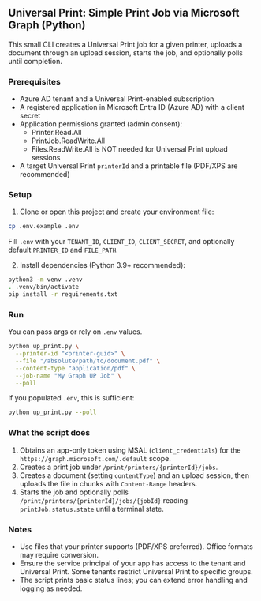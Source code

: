 ## Universal Print: Simple Print Job via Microsoft Graph (Python)

This small CLI creates a Universal Print job for a given printer, uploads a document through an upload session, starts the job, and optionally polls until completion.

### Prerequisites

- Azure AD tenant and a Universal Print-enabled subscription
- A registered application in Microsoft Entra ID (Azure AD) with a client secret
- Application permissions granted (admin consent):
  - Printer.Read.All
  - PrintJob.ReadWrite.All
  - Files.ReadWrite.All is NOT needed for Universal Print upload sessions
- A target Universal Print `printerId` and a printable file (PDF/XPS are recommended)

### Setup

1) Clone or open this project and create your environment file:

```bash
cp .env.example .env
```

Fill `.env` with your `TENANT_ID`, `CLIENT_ID`, `CLIENT_SECRET`, and optionally default `PRINTER_ID` and `FILE_PATH`.

2) Install dependencies (Python 3.9+ recommended):

```bash
python3 -m venv .venv
. .venv/bin/activate
pip install -r requirements.txt
```

### Run

You can pass args or rely on `.env` values.

```bash
python up_print.py \
  --printer-id "<printer-guid>" \
  --file "/absolute/path/to/document.pdf" \
  --content-type "application/pdf" \
  --job-name "My Graph UP Job" \
  --poll
```

If you populated `.env`, this is sufficient:

```bash
python up_print.py --poll
```

### What the script does

1. Obtains an app-only token using MSAL (`client_credentials`) for the `https://graph.microsoft.com/.default` scope.
2. Creates a print job under `/print/printers/{printerId}/jobs`.
3. Creates a document (setting `contentType`) and an upload session, then uploads the file in chunks with `Content-Range` headers.
4. Starts the job and optionally polls `/print/printers/{printerId}/jobs/{jobId}` reading `printJob.status.state` until a terminal state.

### Notes

- Use files that your printer supports (PDF/XPS preferred). Office formats may require conversion.
- Ensure the service principal of your app has access to the tenant and Universal Print. Some tenants restrict Universal Print to specific groups.
- The script prints basic status lines; you can extend error handling and logging as needed.
